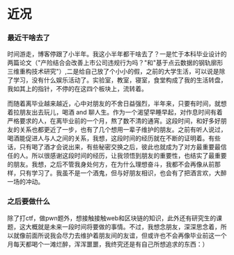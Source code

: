 # 近况


### 最近干啥去了

时间游走，博客停跟了小半年。我这小半年都干啥去了？一是忙于本科毕业设计的两篇论文（"产险结合会改善上市公司违规行为吗？"和"基于点云数据的钢轨廓形三维重构技术研究"）,二是给自己放了个小小的假，之前的大学生活，可以说是除了学习，没有什么娱乐活动了。实验室，教室，寝室，食堂构成了我的生活转盘，我如其上的指针，不停的在这四个板块上，流转着。

而随着离毕业越来越近，心中对朋友的不舍日益强烈，半年来，只要有时间，就想着拉朋友出去玩儿，喝酒 and 聊人生。作为一个渴望早睡早起，对作息时间有着严格要求的人，在离毕业前的一个月，熬了数不清的通宵。这段时间，和好多好朋友的关系也都更近了一步，也有了几个想用一辈子维护的朋友。之前有听人说过，喝酒能促进人与人之间的关系，我想，这段时间的经历就在不断的证明着。有些话，只有喝了酒才会说出来，有些秘密交换之后，彼此也就成为了对方最重要最信任的人。所以很感谢这段时间的经历，让我领悟到朋友的重要性，也结实了最重要的朋友。我想，之后不管我身处何方，在为什么理想奋斗，我都不会再像从前那样，只有学习了。我虽不是一个酒鬼，但与好朋友相识，也会有了把酒言欢，大醉一场的冲动。

### 之后要做什么

除了打ctf，做pwn题外，想接触接触web和区块链的知识，此外还有研究生的课题，这大概就是未来一段时间将要做的事情。不过，我想念朋友，深深思念着，所以就像前面所说我会尽力去维护着朋友间的友谊，但或许也不会再像毕业前这一个月每天都喝个一滩烂醉，浑浑噩噩，我终究还是有自己所想追求的东西：）


